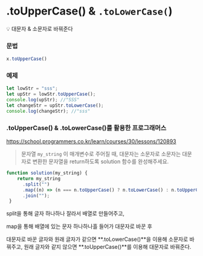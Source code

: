 # .toUpperCase() & `.toLowerCase(`)

<aside> 💡 대문자 & 소문자로 바꿔준다

</aside>

### 문법

```jsx
x.toUpperCase()
```

### 예제

```jsx
let lowStr = "sss";
let upStr = lowStr.toUpperCase();
console.log(upStr); //"SSS"
let changeStr = upStr.toLowerCase();
console.log(changeStr); //"sss"
```

### .toUpperCase() & .toLowerCase()를 활용한 프로그래머스

https://school.programmers.co.kr/learn/courses/30/lessons/120893

> 문자열 `my_string` 이 매개변수로 주어질 때, 대문자는 소문자로 소문자는 대문자로 변환한 문자열을 return하도록 solution 함수를 완성해주세요.

```jsx
function solution(my_string) {
    return my_string
      .split("")
      .map((n) => (n === n.toUpperCase() ? n.toLowerCase() : n.toUpperCase()))
      .join("");
 }
```

split을 통해 글자 하나하나 잘라서 배열로 만들어주고,

map을 통해 배열에 있는 문자 하나하나흘 들어가 대문자로 바꾼 후

대문자로 바꾼 글자와 원래 글자가 같으면 **.toLowerCase()**을 이용해 소문자로 바꿔주고, 원래 글자와 같지 않으면 **.toUpperCase()**를 이용해 대문자로 바꿔준다.